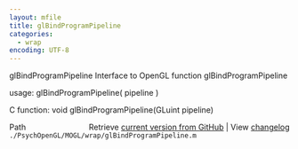 ```yaml
---
layout: mfile
title: glBindProgramPipeline
categories:
  - wrap
encoding: UTF-8
---
```


glBindProgramPipeline  Interface to OpenGL function glBindProgramPipeline  

usage:  glBindProgramPipeline( pipeline )  

C function:  void glBindProgramPipeline(GLuint pipeline)  


<div class="code_header" style="text-align:right;">
  <span style="float:left;">Path&nbsp;&nbsp;</span> <span class="counter">Retrieve <a href=
  "https://raw.github.com/Psychtoolbox-3/Psychtoolbox-3/beta/./PsychOpenGL/MOGL/wrap/glBindProgramPipeline.m">current version from GitHub</a> | View <a href=
  "https://github.com/Psychtoolbox-3/Psychtoolbox-3/commits/beta/./PsychOpenGL/MOGL/wrap/glBindProgramPipeline.m">changelog</a></span>
</div>
<div class="code">
  <code>./PsychOpenGL/MOGL/wrap/glBindProgramPipeline.m</code>
</div>
